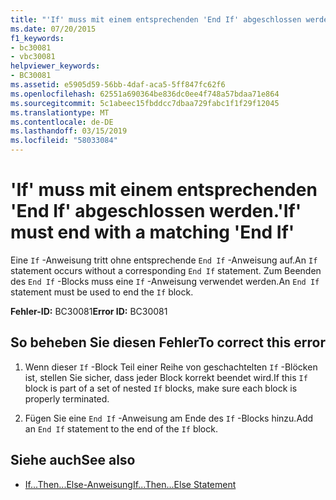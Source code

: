 ```yaml
---
title: "'If' muss mit einem entsprechenden 'End If' abgeschlossen werden."
ms.date: 07/20/2015
f1_keywords:
- bc30081
- vbc30081
helpviewer_keywords:
- BC30081
ms.assetid: e5905d59-56bb-4daf-aca5-5ff847fc62f6
ms.openlocfilehash: 62551a690364be836dc0ee4f748a57bdaa71e864
ms.sourcegitcommit: 5c1abeec15fbddcc7dbaa729fabc1f1f29f12045
ms.translationtype: MT
ms.contentlocale: de-DE
ms.lasthandoff: 03/15/2019
ms.locfileid: "58033084"
---
```

# <a name="if-must-end-with-a-matching-end-if"></a><span data-ttu-id="466f5-102">'If' muss mit einem entsprechenden 'End If' abgeschlossen werden.</span><span class="sxs-lookup"><span data-stu-id="466f5-102">'If' must end with a matching 'End If'</span></span>
<span data-ttu-id="466f5-103">Eine `If` -Anweisung tritt ohne entsprechende `End If` -Anweisung auf.</span><span class="sxs-lookup"><span data-stu-id="466f5-103">An `If` statement occurs without a corresponding `End If` statement.</span></span> <span data-ttu-id="466f5-104">Zum Beenden des `End If` -Blocks muss eine `If` -Anweisung verwendet werden.</span><span class="sxs-lookup"><span data-stu-id="466f5-104">An `End If` statement must be used to end the `If` block.</span></span>  
  
 <span data-ttu-id="466f5-105">**Fehler-ID:** BC30081</span><span class="sxs-lookup"><span data-stu-id="466f5-105">**Error ID:** BC30081</span></span>  
  
## <a name="to-correct-this-error"></a><span data-ttu-id="466f5-106">So beheben Sie diesen Fehler</span><span class="sxs-lookup"><span data-stu-id="466f5-106">To correct this error</span></span>  
  
1.  <span data-ttu-id="466f5-107">Wenn dieser `If` -Block Teil einer Reihe von geschachtelten `If` -Blöcken ist, stellen Sie sicher, dass jeder Block korrekt beendet wird.</span><span class="sxs-lookup"><span data-stu-id="466f5-107">If this `If` block is part of a set of nested `If` blocks, make sure each block is properly terminated.</span></span>  
  
2.  <span data-ttu-id="466f5-108">Fügen Sie eine `End If` -Anweisung am Ende des `If` -Blocks hinzu.</span><span class="sxs-lookup"><span data-stu-id="466f5-108">Add an `End If` statement to the end of the `If` block.</span></span>  
  
## <a name="see-also"></a><span data-ttu-id="466f5-109">Siehe auch</span><span class="sxs-lookup"><span data-stu-id="466f5-109">See also</span></span>

- [<span data-ttu-id="466f5-110">If...Then...Else-Anweisung</span><span class="sxs-lookup"><span data-stu-id="466f5-110">If...Then...Else Statement</span></span>](../../visual-basic/language-reference/statements/if-then-else-statement.md)
